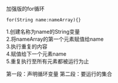 加强版的for循环

```
for(String name:nameArray){}
```
1.创建名称为name的String变量  
2.将nameArray的第一个元素赋值给name  
3.执行重复的内容  
4.赋值给下一个元素name  
5.重复执行至所有元素都被运行为止

第一段：声明循环变量
第二段：要运行的集合